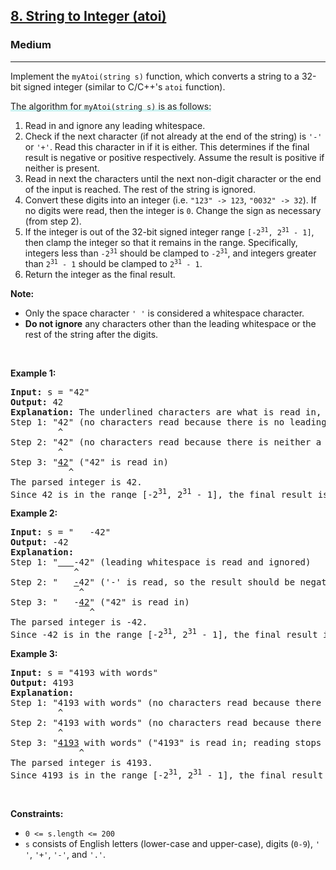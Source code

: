 <h2><a href="https://leetcode.com/problems/string-to-integer-atoi/">8. String to Integer (atoi)</a></h2><h3>Medium</h3><hr><div style="user-select: auto;"><p style="user-select: auto;">Implement the <code style="user-select: auto;">myAtoi(string s)</code> function, which converts a string to a 32-bit signed integer (similar to C/C++'s <code style="user-select: auto;">atoi</code> function).</p>

<p style="user-select: auto;"><lclighter data-id="lgt257511490" data-bundle-id="0" style="background-image: linear-gradient(transparent 0%, transparent calc(50% - 4px), rgb(204, 242, 241) calc(50% - 4px), rgb(204, 242, 241) 100%); transition: background-position 120ms ease-in-out 0s, padding 120ms ease-in-out 0s; background-size: 100% 200%; background-position: initial; user-select: auto; background-color: initial;">The algorithm for </lclighter><code style="user-select: auto;"><lclighter data-id="lgt257511490" data-bundle-id="0" style="background-image: linear-gradient(transparent 0%, transparent calc(50% - 4px), rgb(204, 242, 241) calc(50% - 4px), rgb(204, 242, 241) 100%); transition: background-position 120ms ease-in-out 0s, padding 120ms ease-in-out 0s; background-size: 100% 200%; background-position: initial; user-select: auto; background-color: initial;">myAtoi(string s)</lclighter></code><lclighter data-id="lgt257511490" data-bundle-id="0" style="background-image: linear-gradient(transparent 0%, transparent calc(50% - 4px), rgb(204, 242, 241) calc(50% - 4px), rgb(204, 242, 241) 100%); transition: background-position 120ms ease-in-out 0s, padding 120ms ease-in-out 0s; background-size: 100% 200%; background-position: initial; user-select: auto; background-color: initial;"> is as follows:</lclighter><div class="LinerThreadIcon LinerFirst " data-highlight-id="257511490" data-bundle-id="0" id="lgt257511490" style="background-image: url(&quot;https://photo.getliner.com/liner-service-bucket/user_photo_default/color-7/B.svg&quot;); user-select: auto;">
        <div class="LinerThreadIcon__dim" style="user-select: auto;"></div>
        <div class="LinerThreadIcon__mentioned" style="user-select: auto;">
          <div class="LinerThreadIcon__mentionedImg" style="user-select: auto;"></div>
        </div>
        <div class="LinerThreadIcon__onlyMe" style="user-select: auto;">
          <div class="LinerThreadIcon__onlyMeImg" style="user-select: auto;"></div>
        </div>
      </div></p>

<ol style="user-select: auto;">
	<li style="user-select: auto;">Read in and ignore any leading whitespace.</li>
	<li style="user-select: auto;">Check if the next character (if not already at the end of the string) is <code style="user-select: auto;">'-'</code> or <code style="user-select: auto;">'+'</code>. Read this character in if it is either. This determines if the final result is negative or positive respectively. Assume the result is positive if neither is present.</li>
	<li style="user-select: auto;">Read in next the characters until the next non-digit character or the end of the input is reached. The rest of the string is ignored.</li>
	<li style="user-select: auto;">Convert these digits into an integer (i.e. <code style="user-select: auto;">"123" -&gt; 123</code>, <code style="user-select: auto;">"0032" -&gt; 32</code>). If no digits were read, then the integer is <code style="user-select: auto;">0</code>. Change the sign as necessary (from step 2).</li>
	<li style="user-select: auto;">If the integer is out of the 32-bit signed integer range <code style="user-select: auto;">[-2<sup style="user-select: auto;">31</sup>, 2<sup style="user-select: auto;">31</sup> - 1]</code>, then clamp the integer so that it remains in the range. Specifically, integers less than <code style="user-select: auto;">-2<sup style="user-select: auto;">31</sup></code> should be clamped to <code style="user-select: auto;">-2<sup style="user-select: auto;">31</sup></code>, and integers greater than <code style="user-select: auto;">2<sup style="user-select: auto;">31</sup> - 1</code> should be clamped to <code style="user-select: auto;">2<sup style="user-select: auto;">31</sup> - 1</code>.</li>
	<li style="user-select: auto;">Return the integer as the final result.</li>
</ol>

<p style="user-select: auto;"><strong style="user-select: auto;">Note:</strong></p>

<ul style="user-select: auto;">
	<li style="user-select: auto;">Only the space character <code style="user-select: auto;">' '</code> is considered a whitespace character.</li>
	<li style="user-select: auto;"><strong style="user-select: auto;">Do not ignore</strong> any characters other than the leading whitespace or the rest of the string after the digits.</li>
</ul>

<p style="user-select: auto;">&nbsp;</p>
<p style="user-select: auto;"><strong style="user-select: auto;">Example 1:</strong></p>

<pre style="user-select: auto;"><strong style="user-select: auto;">Input:</strong> s = "42"
<strong style="user-select: auto;">Output:</strong> 42
<strong style="user-select: auto;">Explanation:</strong> The underlined characters are what is read in, the caret is the current reader position.
Step 1: "42" (no characters read because there is no leading whitespace)
         ^
Step 2: "42" (no characters read because there is neither a '-' nor '+')
         ^
Step 3: "<u style="user-select: auto;">42</u>" ("42" is read in)
           ^
The parsed integer is 42.
Since 42 is in the range [-2<sup style="user-select: auto;">31</sup>, 2<sup style="user-select: auto;">31</sup> - 1], the final result is 42.
</pre>

<p style="user-select: auto;"><strong style="user-select: auto;">Example 2:</strong></p>

<pre style="user-select: auto;"><strong style="user-select: auto;">Input:</strong> s = "   -42"
<strong style="user-select: auto;">Output:</strong> -42
<strong style="user-select: auto;">Explanation:</strong>
Step 1: "<u style="user-select: auto;">   </u>-42" (leading whitespace is read and ignored)
            ^
Step 2: "   <u style="user-select: auto;">-</u>42" ('-' is read, so the result should be negative)
             ^
Step 3: "   -<u style="user-select: auto;">42</u>" ("42" is read in)
               ^
The parsed integer is -42.
Since -42 is in the range [-2<sup style="user-select: auto;">31</sup>, 2<sup style="user-select: auto;">31</sup> - 1], the final result is -42.
</pre>

<p style="user-select: auto;"><strong style="user-select: auto;">Example 3:</strong></p>

<pre style="user-select: auto;"><strong style="user-select: auto;">Input:</strong> s = "4193 with words"
<strong style="user-select: auto;">Output:</strong> 4193
<strong style="user-select: auto;">Explanation:</strong>
Step 1: "4193 with words" (no characters read because there is no leading whitespace)
         ^
Step 2: "4193 with words" (no characters read because there is neither a '-' nor '+')
         ^
Step 3: "<u style="user-select: auto;">4193</u> with words" ("4193" is read in; reading stops because the next character is a non-digit)
             ^
The parsed integer is 4193.
Since 4193 is in the range [-2<sup style="user-select: auto;">31</sup>, 2<sup style="user-select: auto;">31</sup> - 1], the final result is 4193.
</pre>

<p style="user-select: auto;">&nbsp;</p>
<p style="user-select: auto;"><strong style="user-select: auto;">Constraints:</strong></p>

<ul style="user-select: auto;">
	<li style="user-select: auto;"><code style="user-select: auto;">0 &lt;= s.length &lt;= 200</code></li>
	<li style="user-select: auto;"><code style="user-select: auto;">s</code> consists of English letters (lower-case and upper-case), digits (<code style="user-select: auto;">0-9</code>), <code style="user-select: auto;">' '</code>, <code style="user-select: auto;">'+'</code>, <code style="user-select: auto;">'-'</code>, and <code style="user-select: auto;">'.'</code>.</li>
</ul>
</div>